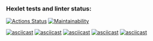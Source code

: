 ### Hexlet tests and linter status:
[![Actions Status](https://github.com/RazdorPaul/java-project-61/actions/workflows/hexlet-check.yml/badge.svg)](https://github.com/RazdorPaul/java-project-61/actions)
[![Maintainability](https://api.codeclimate.com/v1/badges/fd1c1f007b3eb3251603/maintainability)](https://codeclimate.com/github/RazdorPaul/java-project-61/maintainability)

[![asciicast](https://asciinema.org/a/gMJfDWoEEPu8xPIMU72QxciPi.svg)](https://asciinema.org/a/gMJfDWoEEPu8xPIMU72QxciPi)
[![asciicast]({https://asciinema.org/a/eHbjCycmB590LXitdcJMFxuFu}.svg)]({https://asciinema.org/a/eHbjCycmB590LXitdcJMFxuFu})
[![asciicast]({https://asciinema.org/a/fNIKomHk9fFWGQdF1KDDlbQKm}.svg)]({https://asciinema.org/a/fNIKomHk9fFWGQdF1KDDlbQKm})
[![asciicast]({https://asciinema.org/a/Iwfj8vAAFEvy3BhRRM9LwyUFe}.svg)]({https://asciinema.org/a/Iwfj8vAAFEvy3BhRRM9LwyUFe})
[![asciicast]({https://asciinema.org/a/qFkAxSOUSbXkalibFV781Xsu3}.svg)]({https://asciinema.org/a/qFkAxSOUSbXkalibFV781Xsu3})
